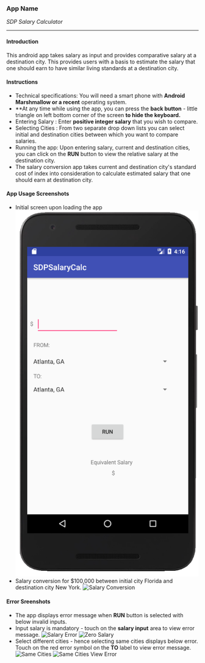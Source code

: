 ### App Name
*SDP Salary Calculator*

--- 
#### Introduction
This android app takes salary as input and provides comparative salary at a destination city. This provides users with a basis to estimate the salary that one should earn to have similar living standards at a destination city.

#### Instructions 
+ Technical specifications: You will need a smart phone with __Android Marshmallow or a recent__ operating system.
+ **At any time while using the app, you can press the __back button__ - little triangle on left bottom corner of the screen __to hide the keyboard.__
+ Entering Salary : Enter __positive integer salary__ that you wish to compare.
+ Selecting Cities : From two separate drop down lists you can select initial and destination cities between which you want to compare salaries.
+ Running the app: Upon entering salary, current and destination cities, you can click on the __RUN__ button to view the relative salary at the destination city.
+ The salary conversion app takes current and destination city's standard cost of index into consideration to calculate estimated salary that one should earn at destination city.  

#### App Usage Screenshots

+ Initial screen upon loading the app
  ![Initial Screen](https://github.com/pnsvksagar/Myhome/blob/master/InitialScreen.PNG)
+ Salary conversion for $100,000 between initial city Florida and destination city New York.
  ![Salary Conversion](images/SalaryConversion.png)
#### Error Sreenshots
+ The app displays error message when __RUN__ button is selected with below invalid inputs.   
+ Input salary is mandatory - touch on the __salary input__ area to view error message.
  ![Salary Error](https://github.gatech.edu/gt-omscs-se-2018summer/6300Summer18vkpns3/blob/master/Assignment4/images/InitialScreen.PNG)
  ![Zero Salary](images/ZeroSalary.png)
+ Select different cities - hence selecting same cities displays below error. Touch on the red error symbol on the __TO__ label to view error message. 
  ![Same Cities](images/SameCities.png) 
  ![Same Cities View Error](images/SameCitiesViewError2.png) 





